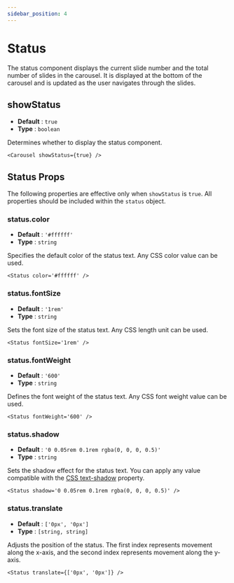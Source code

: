 ```yaml
---
sidebar_position: 4
---
```


# Status

The status component displays the current slide number and the total number of slides in the carousel. It is displayed at the bottom of the carousel and is updated as the user navigates through the slides.

## showStatus

- **Default** : `true`
- **Type** : `boolean`

Determines whether to display the status component.

```tsx live
<Carousel showStatus={true} />
```

## Status Props

The following properties are effective only when `showStatus` is `true`. All properties should be included within the `status` object.

### status.color

- **Default** : `'#ffffff'`
- **Type** : `string`

Specifies the default color of the status text. Any CSS color value can be used.

```tsx live
<Status color='#ffffff' />
```

### status.fontSize

- **Default** : `'1rem'`
- **Type** : `string`

Sets the font size of the status text. Any CSS length unit can be used.

```tsx live
<Status fontSize='1rem' />
```

### status.fontWeight

- **Default** : `'600'`
- **Type** : `string`

Defines the font weight of the status text. Any CSS font weight value can be used.

```tsx live
<Status fontWeight='600' />
```

### status.shadow

- **Default** : `'0 0.05rem 0.1rem rgba(0, 0, 0, 0.5)'`
- **Type** : `string`

Sets the shadow effect for the status text. You can apply any value compatible with the [CSS text-shadow](https://developer.mozilla.org/en-US/docs/Web/CSS/text-shadow) property.

```tsx live
<Status shadow='0 0.05rem 0.1rem rgba(0, 0, 0, 0.5)' />
```

### status.translate

* **Default** : `['0px', '0px']`
* **Type** : `[string, string]`

Adjusts the position of the status. The first index represents movement along the x-axis, and the second index represents movement along the y-axis.

```tsx live
<Status translate={['0px', '0px']} />
```